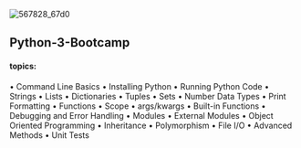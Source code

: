 ![567828_67d0](https://user-images.githubusercontent.com/34129569/41303204-283bd08e-6e8a-11e8-8d09-5a8650edcea9.jpg)


## Python-3-Bootcamp


#### topics:

•	Command Line Basics
•	Installing Python
•	Running Python Code
•	Strings
•	Lists 
•	Dictionaries
•	Tuples
•	Sets
•	Number Data Types
•	Print Formatting
•	Functions
•	Scope
•	args/kwargs
•	Built-in Functions
•	Debugging and Error Handling
•	Modules
•	External Modules
•	Object Oriented Programming
•	Inheritance
•	Polymorphism
•	File I/O
•	Advanced Methods
•	Unit Tests
